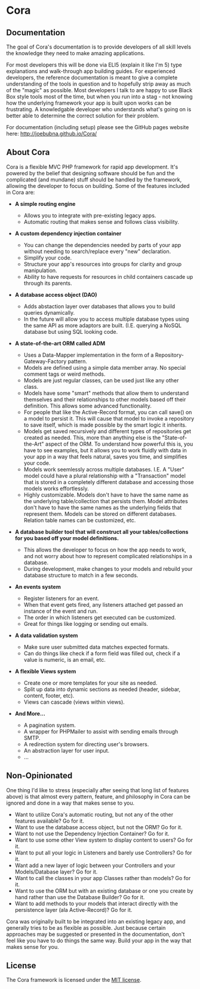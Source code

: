 # Cora

## Documentation
The goal of Cora's documentation is to provide developers of all skill levels the knowledge they need to make amazing applications. 

For most developers this will be done via ELI5 (explain it like I'm 5) type explanations and walk-through app building guides. For experienced developers, the reference documentation is meant to give a complete understanding of the tools in question and to hopefully strip away as much of the "magic" as possible. Most developers I talk to are happy to use Black Box style tools most of the time, but when you run into a stag - not knowing how the underlying framework your app is built upon works can be frustrating. A knowledgable developer who understands what's going on is better able to determine the correct solution for their problem.

For documentation (including setup) please see the GitHub pages website here:
http://joebubna.github.io/Cora/

## About Cora

Cora is a flexible MVC PHP framework for rapid app development. It's powered by the belief that designing software should be fun and the complicated (and mundane) stuff should be handled by the framework, allowing the developer to focus on building. Some of the features included in Cora are:

- **A simple routing engine**
  - Allows you to integrate with pre-existing legacy apps.
  - Automatic routing that makes sense and follows class visibility.
   
- **A custom dependency injection container**
  - You can change the dependencies needed by parts of your app without needing to search/replace every "new" declaration.
  - Simplify your code.
  - Structure your app's resources into groups for clarity and group manipulation.
  - Ability to have requests for resources in child containers cascade up through its parents.
  
- **A database access object (DAO)**
  - Adds abstaction layer over databases that allows you to build queries dynamically.
  - In the future will allow you to access multiple database types using the same API as more adaptors are built. (I.E. querying a NoSQL database but using SQL looking code.
  
- **A state-of-the-art ORM called ADM**
  - Uses a Data-Mapper implementation in the form of a Repository-Gateway-Factory pattern.
  - Models are defined using a simple data member array. No special comment tags or weird methods.
  - Models are just regular classes, can be used just like any other class.
  - Models have some "smart" methods that allow them to understand themselves and their relationships to other models based off their definition. This allows some advanced functionality.
  - For people that like the Active-Record format, you can call save() on a model to persist it. This will cause that model to invoke a repository to save itself, which is made possible by the smart logic it inherits.
  - Models get saved recursively and different types of repositories get created as needed. This, more than anything else is the "State-of-the-Art" aspect of the ORM. To understand how powerful this is, you have to see examples, but it allows you to work fluidly with data in your app in a way that feels natural, saves you time, and simplifies your code.
  - Models work seemlessly across multiple databases. I.E. A "User" model could have a plural relationship with a "Transaction" model that is stored in a completely different database and accessing those models works effortlessly.
  - Highly customizable. Models don't have to have the same name as the underlying table/collection that persists them. Model attributes don't have to have the same names as the underlying fields that represent them. Models can be stored on different databases. Relation table names can be customized, etc.
  
- **A database builder tool that will construct all your tables/collections for you based off your model definitions.**
  - This allows the developer to focus on how the app needs to work, and not worry about how to represent complicated relationships in a database.
  - During development, make changes to your models and rebuild your database structure to match in a few seconds.
  
- **An events system**
  - Register listeners for an event.
  - When that event gets fired, any listeners attached get passed an instance of the event and run.
  - The order in which listeners get executed can be customized.
  - Great for things like logging or sending out emails.
  
- **A data validation system**
  - Make sure user submitted data matches expected formats.
  - Can do things like check if a form field was filled out, check if a value is numeric, is an email, etc.
 
- **A flexible Views system**
  - Create one or more templates for your site as needed. 
  - Split up data into dynamic sections as needed (header, sidebar, content, footer, etc).
  - Views can cascade (views within views).
  
- **And More...**
  - A pagination system.
  - A wrapper for PHPMailer to assist with sending emails through SMTP.
  - A redirection system for directing user's browsers.
  - An abstraction layer for user input.
  - ...

## Non-Opinionated

One thing I'd like to stress (especially after seeing that long list of features above) is that almost every pattern, feature, and philosophy in Cora can be ignored and done in a way that makes sense to you.

- Want to utilize Cora's automatic routing, but not any of the other features available? Go for it.
- Want to use the database access object, but not the ORM? Go for it.
- Want to not use the Dependency Injection Container? Go for it.
- Want to use some other View system to display content to users? Go for it.
- Want to put all your logic in Listeners and barely use Controllers? Go for it.
- Want add a new layer of logic between your Controllers and your Models/Database layer? Go for it.
- Want to call the classes in your app Classes rather than models? Go for it.
- Want to use the ORM but with an existing database or one you create by hand rather than use the Database Builder? Go for it.
- Want to add methods to your models that interact directly with the persistence layer (ala Active-Record)? Go for it.

Cora was originally built to be integrated into an existing legacy app, and generally tries to be as flexible as possible. Just because certain approaches may be suggested or presented in the documentation, don't feel like you have to do things the same way. Build your app in the way that makes sense for you.

## License

The Cora framework is licensed under the [MIT license](http://opensource.org/licenses/MIT).

